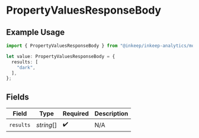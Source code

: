 # PropertyValuesResponseBody

## Example Usage

```typescript
import { PropertyValuesResponseBody } from "@inkeep/inkeep-analytics/models/components";

let value: PropertyValuesResponseBody = {
  results: [
    "dark",
  ],
};
```

## Fields

| Field              | Type               | Required           | Description        |
| ------------------ | ------------------ | ------------------ | ------------------ |
| `results`          | *string*[]         | :heavy_check_mark: | N/A                |